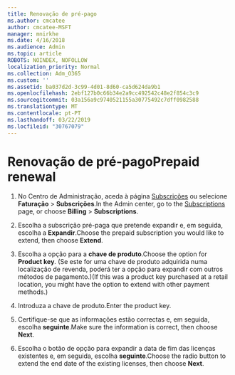 ```yaml
---
title: Renovação de pré-pago
ms.author: cmcatee
author: cmcatee-MSFT
manager: mnirkhe
ms.date: 4/16/2018
ms.audience: Admin
ms.topic: article
ROBOTS: NOINDEX, NOFOLLOW
localization_priority: Normal
ms.collection: Adm_O365
ms.custom: ''
ms.assetid: ba037d2d-3c99-4d01-8d60-ca5d624da9b1
ms.openlocfilehash: 2ebf127b0c66b34e2a9cc492542c48e2f854c3c9
ms.sourcegitcommit: 03a156a9c9740521155a30775492c7dff0982588
ms.translationtype: MT
ms.contentlocale: pt-PT
ms.lasthandoff: 03/22/2019
ms.locfileid: "30767079"
---
```

# <a name="prepaid-renewal"></a><span data-ttu-id="536c5-102">Renovação de pré-pago</span><span class="sxs-lookup"><span data-stu-id="536c5-102">Prepaid renewal</span></span>

1. <span data-ttu-id="536c5-103">No Centro de Administração, aceda à página [Subscrições](https://go.microsoft.com/fwlink/p/?linkid=842054) ou selecione **Faturação** \> **Subscrições**.</span><span class="sxs-lookup"><span data-stu-id="536c5-103">In the Admin center, go to the [Subscriptions](https://go.microsoft.com/fwlink/p/?linkid=842054) page, or choose **Billing** \> **Subscriptions**.</span></span>
    
2. <span data-ttu-id="536c5-104">Escolha a subscrição pré-paga que pretende expandir e, em seguida, escolha a **Expandir**.</span><span class="sxs-lookup"><span data-stu-id="536c5-104">Choose the prepaid subscription you would like to extend, then choose **Extend**.</span></span>
    
3. <span data-ttu-id="536c5-105">Escolha a opção para a **chave de produto**.</span><span class="sxs-lookup"><span data-stu-id="536c5-105">Choose the option for **Product key**.</span></span> <span data-ttu-id="536c5-106">(Se este for uma chave de produto adquirida numa localização de revenda, poderá ter a opção para expandir com outros métodos de pagamento.)</span><span class="sxs-lookup"><span data-stu-id="536c5-106">(If this was a product key purchased at a retail location, you might have the option to extend with other payment methods.)</span></span>
    
4. <span data-ttu-id="536c5-107">Introduza a chave de produto.</span><span class="sxs-lookup"><span data-stu-id="536c5-107">Enter the product key.</span></span>
    
5. <span data-ttu-id="536c5-108">Certifique-se que as informações estão correctas e, em seguida, escolha **seguinte**.</span><span class="sxs-lookup"><span data-stu-id="536c5-108">Make sure the information is correct, then choose **Next**.</span></span>
    
6. <span data-ttu-id="536c5-109">Escolha o botão de opção para expandir a data de fim das licenças existentes e, em seguida, escolha **seguinte**.</span><span class="sxs-lookup"><span data-stu-id="536c5-109">Choose the radio button to extend the end date of the existing licenses, then choose **Next**.</span></span>
    

